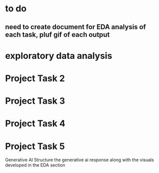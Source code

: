 # to do

## need to create document for EDA analysis of each task, pluf gif of each output


# exploratory data analysis
# Project Task 2
# Project Task 3
# Project Task 4



# Project Task 5

Generative AI
Structure the generative ai response along with the visuals developed in the EDA section
